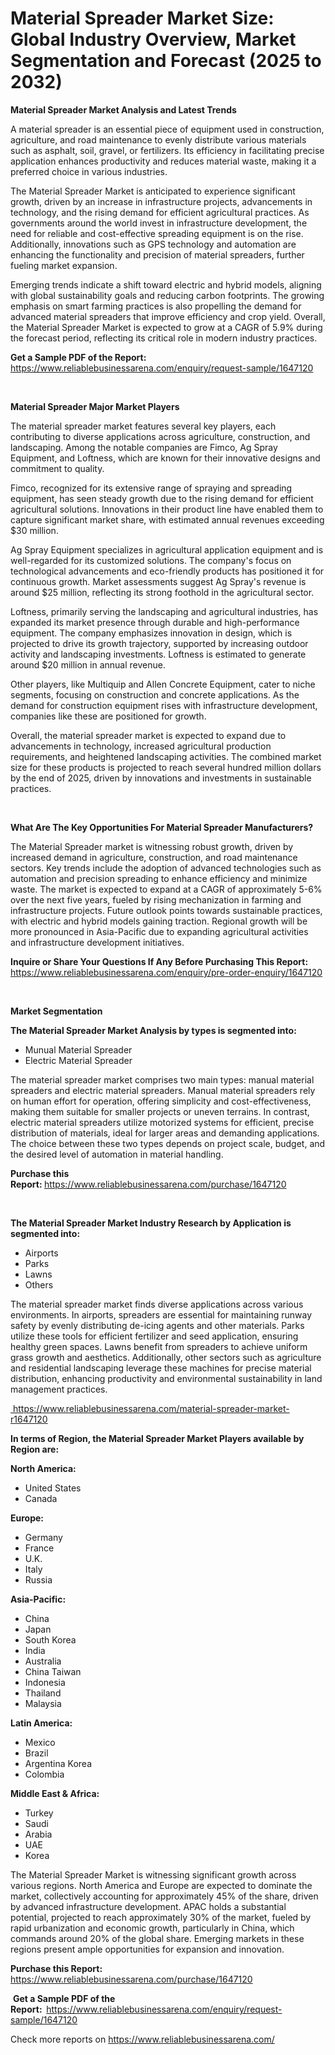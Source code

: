 <p><h1>Material Spreader Market Size: Global Industry Overview, Market Segmentation and Forecast (2025 to 2032)</h1></p><p><strong>Material Spreader Market Analysis and Latest Trends</strong></p>
<p><p>A material spreader is an essential piece of equipment used in construction, agriculture, and road maintenance to evenly distribute various materials such as asphalt, soil, gravel, or fertilizers. Its efficiency in facilitating precise application enhances productivity and reduces material waste, making it a preferred choice in various industries.</p><p>The Material Spreader Market is anticipated to experience significant growth, driven by an increase in infrastructure projects, advancements in technology, and the rising demand for efficient agricultural practices. As governments around the world invest in infrastructure development, the need for reliable and cost-effective spreading equipment is on the rise. Additionally, innovations such as GPS technology and automation are enhancing the functionality and precision of material spreaders, further fueling market expansion.</p><p>Emerging trends indicate a shift toward electric and hybrid models, aligning with global sustainability goals and reducing carbon footprints. The growing emphasis on smart farming practices is also propelling the demand for advanced material spreaders that improve efficiency and crop yield. Overall, the Material Spreader Market is expected to grow at a CAGR of 5.9% during the forecast period, reflecting its critical role in modern industry practices.</p></p>
<p><strong>Get a Sample PDF of the Report:&nbsp;</strong> <a href="https://www.reliablebusinessarena.com/enquiry/request-sample/1647120?utm_campaign=1909&utm_medium=2&utm_source=Github&utm_content=ia&utm_term=21022025&utm_id=material-spreader">https://www.reliablebusinessarena.com/enquiry/request-sample/1647120</a></p>
<p>&nbsp;</p>
<p><strong>Material Spreader Major Market Players</strong></p>
<p><p>The material spreader market features several key players, each contributing to diverse applications across agriculture, construction, and landscaping. Among the notable companies are Fimco, Ag Spray Equipment, and Loftness, which are known for their innovative designs and commitment to quality.</p><p>Fimco, recognized for its extensive range of spraying and spreading equipment, has seen steady growth due to the rising demand for efficient agricultural solutions. Innovations in their product line have enabled them to capture significant market share, with estimated annual revenues exceeding $30 million.</p><p>Ag Spray Equipment specializes in agricultural application equipment and is well-regarded for its customized solutions. The company's focus on technological advancements and eco-friendly products has positioned it for continuous growth. Market assessments suggest Ag Spray's revenue is around $25 million, reflecting its strong foothold in the agricultural sector.</p><p>Loftness, primarily serving the landscaping and agricultural industries, has expanded its market presence through durable and high-performance equipment. The company emphasizes innovation in design, which is projected to drive its growth trajectory, supported by increasing outdoor activity and landscaping investments. Loftness is estimated to generate around $20 million in annual revenue.</p><p>Other players, like Multiquip and Allen Concrete Equipment, cater to niche segments, focusing on construction and concrete applications. As the demand for construction equipment rises with infrastructure development, companies like these are positioned for growth.</p><p>Overall, the material spreader market is expected to expand due to advancements in technology, increased agricultural production requirements, and heightened landscaping activities. The combined market size for these products is projected to reach several hundred million dollars by the end of 2025, driven by innovations and investments in sustainable practices.</p></p>
<p>&nbsp;</p>
<p><strong>What Are The Key Opportunities For Material Spreader Manufacturers?</strong></p>
<p><p>The Material Spreader market is witnessing robust growth, driven by increased demand in agriculture, construction, and road maintenance sectors. Key trends include the adoption of advanced technologies such as automation and precision spreading to enhance efficiency and minimize waste. The market is expected to expand at a CAGR of approximately 5-6% over the next five years, fueled by rising mechanization in farming and infrastructure projects. Future outlook points towards sustainable practices, with electric and hybrid models gaining traction. Regional growth will be more pronounced in Asia-Pacific due to expanding agricultural activities and infrastructure development initiatives.</p></p>
<p><strong>Inquire or Share Your Questions If Any Before Purchasing This Report:</strong> <a href="https://www.reliablebusinessarena.com/enquiry/pre-order-enquiry/1647120?utm_campaign=1909&utm_medium=2&utm_source=Github&utm_content=ia&utm_term=21022025&utm_id=material-spreader">https://www.reliablebusinessarena.com/enquiry/pre-order-enquiry/1647120</a></p>
<p>&nbsp;</p>
<p><strong>Market Segmentation</strong></p>
<p><strong>The Material Spreader Market Analysis by types is segmented into:</strong></p>
<p><ul><li>Munual Material Spreader</li><li>Electric Material Spreader</li></ul></p>
<p><p>The material spreader market comprises two main types: manual material spreaders and electric material spreaders. Manual material spreaders rely on human effort for operation, offering simplicity and cost-effectiveness, making them suitable for smaller projects or uneven terrains. In contrast, electric material spreaders utilize motorized systems for efficient, precise distribution of materials, ideal for larger areas and demanding applications. The choice between these two types depends on project scale, budget, and the desired level of automation in material handling.</p></p>
<p><strong>Purchase this Report:&nbsp;</strong><a href="https://www.reliablebusinessarena.com/purchase/1647120?utm_campaign=1909&utm_medium=2&utm_source=Github&utm_content=ia&utm_term=21022025&utm_id=material-spreader">https://www.reliablebusinessarena.com/purchase/1647120</a></p>
<p>&nbsp;</p>
<p><strong>The Material Spreader Market Industry Research by Application is segmented into:</strong></p>
<p><ul><li>Airports</li><li>Parks</li><li>Lawns</li><li>Others</li></ul></p>
<p><p>The material spreader market finds diverse applications across various environments. In airports, spreaders are essential for maintaining runway safety by evenly distributing de-icing agents and other materials. Parks utilize these tools for efficient fertilizer and seed application, ensuring healthy green spaces. Lawns benefit from spreaders to achieve uniform grass growth and aesthetics. Additionally, other sectors such as agriculture and residential landscaping leverage these machines for precise material distribution, enhancing productivity and environmental sustainability in land management practices.</p></p>
<p><a href="https://www.reliablebusinessarena.com/material-spreader-market-r1647120?utm_campaign=1909&utm_medium=2&utm_source=Github&utm_content=ia&utm_term=21022025&utm_id=material-spreader">&nbsp;https://www.reliablebusinessarena.com/material-spreader-market-r1647120</a></p>
<p><strong>In terms of Region, the Material Spreader Market Players available by Region are:</strong></p>
<p>
    <p> <strong> North America: </strong>
        <ul>
            <li>United States</li>
            <li>Canada</li>
        </ul>
        </p> 
    <p> <strong> Europe: </strong>
        <ul>
            <li>Germany</li>
            <li>France</li>
            <li>U.K.</li>
            <li>Italy</li>
            <li>Russia</li>
        </ul>
        </p> 
    <p> <strong> Asia-Pacific: </strong>
        <ul>
            <li>China</li>
            <li>Japan</li>
            <li>South Korea</li>
            <li>India</li>
            <li>Australia</li>
            <li>China Taiwan</li>
            <li>Indonesia</li>
            <li>Thailand</li>
            <li>Malaysia</li>
        </ul>
        </p> 
    <p> <strong> Latin America: </strong>
        <ul>
            <li>Mexico</li>
            <li>Brazil</li>
            <li>Argentina Korea</li>
            <li>Colombia</li>
        </ul>
        </p> 
    <p> <strong> Middle East & Africa: </strong>
        <ul>
            <li>Turkey</li>
            <li>Saudi</li>
            <li>Arabia</li>
            <li>UAE</li>
            <li>Korea</li>
        </ul>
    </p>
    </p>
<p><p>The Material Spreader Market is witnessing significant growth across various regions. North America and Europe are expected to dominate the market, collectively accounting for approximately 45% of the share, driven by advanced infrastructure development. APAC holds a substantial potential, projected to reach approximately 30% of the market, fueled by rapid urbanization and economic growth, particularly in China, which commands around 20% of the global share. Emerging markets in these regions present ample opportunities for expansion and innovation.</p></p>
<p><strong>Purchase this Report: </strong><a href="https://www.reliablebusinessarena.com/purchase/1647120?utm_campaign=1909&utm_medium=2&utm_source=Github&utm_content=ia&utm_term=21022025&utm_id=material-spreader">https://www.reliablebusinessarena.com/purchase/1647120</a></p>
<p>&nbsp;<strong>Get a Sample PDF of the Report:&nbsp;&nbsp;</strong><a href="https://www.reliablebusinessarena.com/enquiry/request-sample/1647120?utm_campaign=1909&utm_medium=2&utm_source=Github&utm_content=ia&utm_term=21022025&utm_id=material-spreader">https://www.reliablebusinessarena.com/enquiry/request-sample/1647120</a></p>
<p><strong></strong></p>
<p>Check more reports on <a href="https://www.reliablebusinessarena.com/?utm_campaign=1909&utm_medium=2&utm_source=Github&utm_content=ia&utm_term=21022025&utm_id=material-spreader">https://www.reliablebusinessarena.com/</a></p>